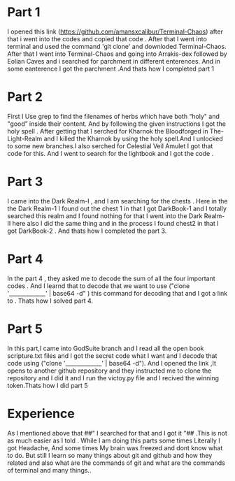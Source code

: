 # Part 1 #
I opened this link (https://github.com/amansxcalibur/Terminal-Chaos) after that i went into the codes and copied that code . After that I went into terminal and used the command 'git clone' and downloded Terminal-Chaos.
After that I went into Terminal-Chaos and going into Arrakis-dex followed by Eolian Caves and i searched for parchment in different enterences.
And in some eanterence I got the parchment .And thats how I completed part 1

# Part 2 #
First I Use grep to find the filenames of herbs which have both “holy" and "good” inside their content. And by following the given instructions I got the holy spell . After getting that I serched for Kharnok the Bloodforged in The-Light-Realm and I killed the Kharnok by using the holy spell.And I unlocked to some new branches.I also serched for Celestial Veil Amulet I got that code for this. And I went to search for the lightbook and I got the code .


# Part 3 #
I came into the Dark Realm-I , and I am searching for the chests . Here in the the Dark Realm-1 I found out the chest 1 in that I got DarkBook-1 and I totally searched this realm and I found nothing for that I went into the Dark Realm-II here also I did the same thing and in the process I found chest2 in that I got DarkBook-2 . And thats how I completed the part 3.


# Part 4 #
In the part 4 , they asked me to decode the sum of all the four important codes . And I learnd that to decode that we want to use ("clone '_____________'  | base64 -d" ) this command for decoding that and I got a link to . Thats how I solved part 4.


# Part 5 #
In this part,I came into GodSuite branch and I read all the open book scripture.txt files and I got the secret code what I want and I decode that code using ("clone '_____________'  | base64 -d"). And I opened the link ,It opens to another github repository and they instructed me to clone the repository and I did it and I run the victoy.py file and I recived the winning token.Thats how I did part 5

# Experience #
As I mentioned above that ##" I searched for that and I got it "## .This is not as much easier as I told . While I am doing this parts some times Literally I got Headache, And some times My brain was freezed and dont know what to do.
But still I learn so many things about git  and github and how they related and also what are the commands of git and what are the commands of terminal and many things..
